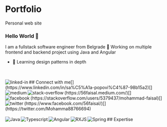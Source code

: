 # Portfolio
Personal web site

### Hello World 👋
I am a fullstack software engineer from Belgrade 🔭 Working on multiple frontend and backend project using Java and Angular
- 🌱 Learning design patterns in depth
<br>
<br>## Connect with me[<img align="left" alt="linked-in" src="https://img.shields.io/badge/linkedin-%230077B5.svg?&style=for-the-badge&logo=linkedin&logoColor=white" />](https://www.linkedin.com/in/sa%C5%A1a-popovi%C4%87-98b15a2)[<img align="left" alt="medium" src="https://img.shields.io/badge/medium-%2312100E.svg?&style=for-the-badge&logo=medium&logoColor=white" />](https://56faisal.medium.com/)[<img align="left" alt="stack-overflow" src="https://img.shields.io/badge/stack%20overflow-FE7A16?logo=stack-overflow&logoColor=white&style=for-the-badge" />](https://stackoverflow.com/users/5379437/mohammad-faisal)[<img align="left" alt="facebook" src="https://img.shields.io/badge/facebook-%231877F2.svg?&style=for-the-badge&logo=facebook&logoColor=white" />](https://www.facebook.com/56faisal/)[<img align="left" alt="twitter" src="https://img.shields.io/badge/twitter-%231DA1F2.svg?&style=for-the-badge&logo=twitter&logoColor=white" />](https://twitter.com/Mohamma88766694)<br>
<br>## Expertise
<img align="left" alt="Java" src="https://img.shields.io/badge/java-%23ED8B00.svg?style=for-the-badge&logo=java&logoColor=white" /><img align="left" alt="Typescript" src="https://img.shields.io/badge/typescript-%23007ACC.svg?style=for-the-badge&logo=typescript&logoColor=white" /><img align="left" alt="Angular" src="https://img.shields.io/badge/angular-%23DD0031.svg?style=for-the-badge&logo=angular&logoColor=white" /><img align="left" alt="RXJS" src="https://img.shields.io/badge/rxjs-%23B7178C.svg?style=for-the-badge&logo=reactivex&logoColor=white" /><img align="left" alt="Spring" src="https://img.shields.io/badge/spring-%236DB33F.svg?style=for-the-badge&logo=spring&logoColor=white" /><br>
<br>
